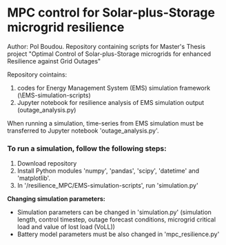 # MPC control for Solar-plus-Storage microgrid resilience

Author: Pol Boudou. 
Repository containing scripts for Master's Thesis project "Optimal Control of Solar-plus-Storage microgrids for enhanced Resilience against Grid Outages"

Repository cointains:
1) codes for Energy Management System (EMS) simulation framework (\EMS-simulation-scripts)
2) Jupyter notebook for resilience analysis of EMS simulation output (outage_analysis.py)

When running a simulation, time-series from EMS simulation must be transferred to Jupyter notebook 'outage_analysis.py'.

### To run a simulation, follow the following steps:

1) Download repository
2) Install Python modules 'numpy', 'pandas', 'scipy', 'datetime' and 'matplotlib'.
3) In '/resilience_MPC/EMS-simulation-scripts', run 'simulation.py'

**Changing simulation parameters:** 
- Simulation parameters can be changed in 'simulation.py' (simulation length, control timestep, outage forecast conditions, microgrid critical load and value of lost load (VoLL))
- Battery model parameters must be also changed in 'mpc_resilience.py'


